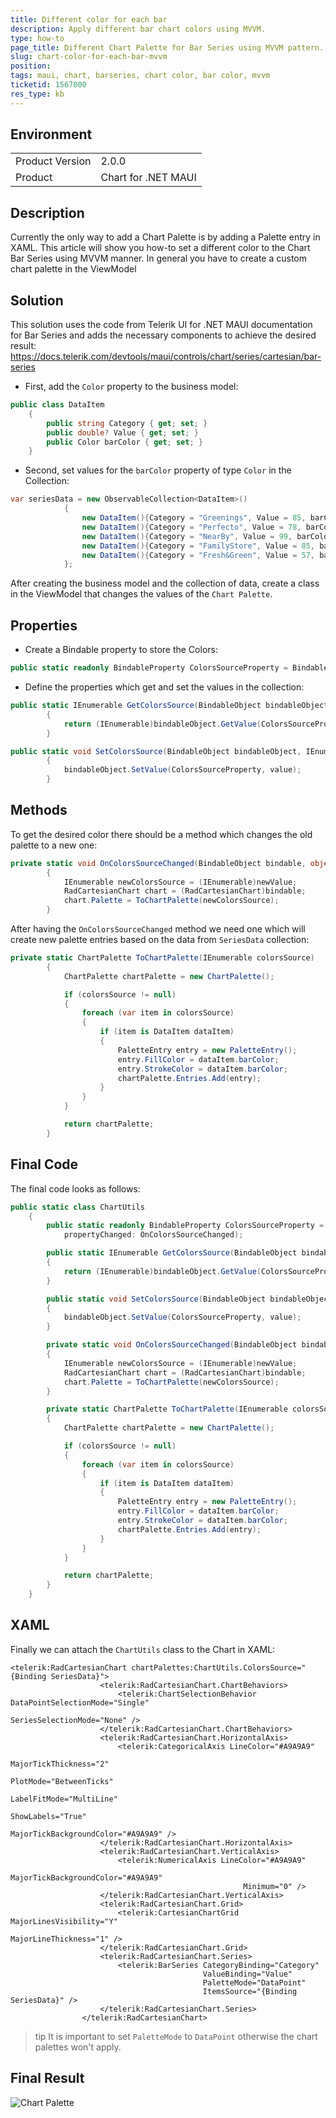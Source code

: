 ```yaml
---
title: Different color for each bar
description: Apply different bar chart colors using MVVM.
type: how-to
page_title: Different Chart Palette for Bar Series using MVVM pattern.
slug: chart-color-for-each-bar-mvvm
position: 
tags: maui, chart, barseries, chart color, bar color, mvvm
ticketid: 1567000
res_type: kb
---
```


## Environment
<table>
	<tbody>
		<tr>
			<td>Product Version</td>
			<td>2.0.0</td>
		</tr>
		<tr>
			<td>Product</td>
			<td>Chart for .NET MAUI</td>
		</tr>
	</tbody>
</table>


## Description
Currently the only way to add a Chart Palette is by adding a Palette entry in XAML. This article will show you how-to set a different color to the Chart Bar Series using MVVM manner.
In general you have to create a custom chart palette in the ViewModel

## Solution
This solution uses the code from Telerik UI for .NET MAUI documentation for Bar Series and adds the necessary components to achieve the desired result: 
https://docs.telerik.com/devtools/maui/controls/chart/series/cartesian/bar-series

* First, add the `Color` property to the business model:
```C#
public class DataItem
    {
        public string Category { get; set; }
        public double? Value { get; set; }
        public Color barColor { get; set; }
    }
```

* Second, set values for the `barColor` property of type `Color` in the Collection:
```C#
var seriesData = new ObservableCollection<DataItem>()
            {
                new DataItem(){Category = "Greenings", Value = 85, barColor = Color.FromRgba("#F8F8F8")},
                new DataItem(){Category = "Perfecto", Value = 78, barColor = Color.FromRgba("#F8A8F8")},
                new DataItem(){Category = "NearBy", Value = 99, barColor = Color.FromRgba("#F8F808")},
                new DataItem(){Category = "FamilyStore", Value = 85, barColor = Color.FromRgba("#B8F8F8")},
                new DataItem(){Category = "Fresh&Green", Value = 57, barColor = Color.FromRgba("#000000")}
            };
```

After creating the business model and the collection of data, create a class in the ViewModel that changes the values of the `Chart Palette`.

## Properties

* Create a Bindable property to store the Colors:
```C#
public static readonly BindableProperty ColorsSourceProperty = BindableProperty.CreateAttached("ColorsSource", typeof(IEnumerable), typeof(ChartUtils), null, propertyChanged: OnColorsSourceChanged);
```

* Define the properties which get and set the values in the collection:

```C#
public static IEnumerable GetColorsSource(BindableObject bindableObject)
        {
            return (IEnumerable)bindableObject.GetValue(ColorsSourceProperty);
        }

public static void SetColorsSource(BindableObject bindableObject, IEnumerable value)
        {
            bindableObject.SetValue(ColorsSourceProperty, value);
        }
```

## Methods

To get the desired color there should be a method which changes the old palette to a new one:
```C#
private static void OnColorsSourceChanged(BindableObject bindable, object oldValue, object newValue)
        {
            IEnumerable newColorsSource = (IEnumerable)newValue;
            RadCartesianChart chart = (RadCartesianChart)bindable;
            chart.Palette = ToChartPalette(newColorsSource);
        }
```

After having the `OnColorsSourceChanged` method we need one which will create new palette entries based on the data from `SeriesData` collection:
```C#
private static ChartPalette ToChartPalette(IEnumerable colorsSource)
        {
            ChartPalette chartPalette = new ChartPalette();

            if (colorsSource != null)
            {
                foreach (var item in colorsSource)
                {
                    if (item is DataItem dataItem)
                    {
                        PaletteEntry entry = new PaletteEntry();
                        entry.FillColor = dataItem.barColor;
                        entry.StrokeColor = dataItem.barColor;
                        chartPalette.Entries.Add(entry);
                    }
                }
            }

            return chartPalette;
        }
```

## Final Code

The final code looks as follows:
```C#
public static class ChartUtils
    {
        public static readonly BindableProperty ColorsSourceProperty = BindableProperty.CreateAttached("ColorsSource", typeof(IEnumerable), typeof(ChartUtils), null,
            propertyChanged: OnColorsSourceChanged);

        public static IEnumerable GetColorsSource(BindableObject bindableObject)
        {
            return (IEnumerable)bindableObject.GetValue(ColorsSourceProperty);
        }

        public static void SetColorsSource(BindableObject bindableObject, IEnumerable value)
        {
            bindableObject.SetValue(ColorsSourceProperty, value);
        }

        private static void OnColorsSourceChanged(BindableObject bindable, object oldValue, object newValue)
        {
            IEnumerable newColorsSource = (IEnumerable)newValue;
            RadCartesianChart chart = (RadCartesianChart)bindable;
            chart.Palette = ToChartPalette(newColorsSource);
        }

        private static ChartPalette ToChartPalette(IEnumerable colorsSource)
        {
            ChartPalette chartPalette = new ChartPalette();

            if (colorsSource != null)
            {
                foreach (var item in colorsSource)
                {
                    if (item is DataItem dataItem)
                    {
                        PaletteEntry entry = new PaletteEntry();
                        entry.FillColor = dataItem.barColor;
                        entry.StrokeColor = dataItem.barColor;
                        chartPalette.Entries.Add(entry);
                    }
                }
            }

            return chartPalette;
        }
    }
```

## XAML

Finally we can attach the `ChartUtils` class to the Chart in XAML:
```XAML
<telerik:RadCartesianChart chartPalettes:ChartUtils.ColorsSource="{Binding SeriesData}">
                    <telerik:RadCartesianChart.ChartBehaviors>
                        <telerik:ChartSelectionBehavior DataPointSelectionMode="Single" 
                                                             SeriesSelectionMode="None" />
                    </telerik:RadCartesianChart.ChartBehaviors>
                    <telerik:RadCartesianChart.HorizontalAxis>
                        <telerik:CategoricalAxis LineColor="#A9A9A9" 
                                                      MajorTickThickness="2" 
                                                      PlotMode="BetweenTicks" 
                                                      LabelFitMode="MultiLine" 
                                                      ShowLabels="True" 
                                                      MajorTickBackgroundColor="#A9A9A9" />
                    </telerik:RadCartesianChart.HorizontalAxis>
                    <telerik:RadCartesianChart.VerticalAxis>
                        <telerik:NumericalAxis LineColor="#A9A9A9" 
                                                    MajorTickBackgroundColor="#A9A9A9" 
                                                    Minimum="0" />
                    </telerik:RadCartesianChart.VerticalAxis>
                    <telerik:RadCartesianChart.Grid>
                        <telerik:CartesianChartGrid MajorLinesVisibility="Y" 
                                                         MajorLineThickness="1" />
                    </telerik:RadCartesianChart.Grid>
                    <telerik:RadCartesianChart.Series>
                        <telerik:BarSeries CategoryBinding="Category" 
                                           ValueBinding="Value"
                                           PaletteMode="DataPoint"
                                           ItemsSource="{Binding SeriesData}" />
                    </telerik:RadCartesianChart.Series>
                </telerik:RadCartesianChart>
```

>tip It is important to set `PaletteMode` to `DataPoint` otherwise the chart palettes won't apply.

## Final Result

![Chart Palette](images/chart-palette.png)